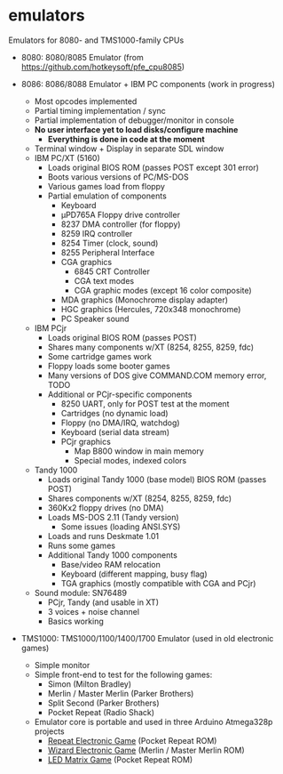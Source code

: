 # emulators
Emulators for 8080- and TMS1000-family CPUs

- 8080: 8080/8085 Emulator (from https://github.com/hotkeysoft/pfe_cpu8085)
- 8086: 8086/8088 Emulator + IBM PC components (work in progress)
  - Most opcodes implemented
  - Partial timing implementation / sync 
  - Partial implementation of debugger/monitor in console
  - **No user interface yet to load disks/configure machine**
    - **Everything is done in code at the moment**
  - Terminal window + Display in separate SDL window
  - IBM PC/XT (5160)
    - Loads original BIOS ROM (passes POST except 301 error)
    - Boots various versions of PC/MS-DOS
    - Various games load from floppy
    - Partial emulation of components
      - Keyboard
      - μPD765A Floppy drive controller
      - 8237 DMA controller (for floppy)
      - 8259 IRQ controller
      - 8254 Timer (clock, sound)
      - 8255 Peripheral Interface
      - CGA graphics
        - 6845 CRT Controller
        - CGA text modes
        - CGA graphic modes (except 16 color composite)
      - MDA graphics (Monochrome display adapter)
      - HGC graphics (Hercules, 720x348 monochrome)
      - PC Speaker sound
  - IBM PCjr
    - Loads original BIOS ROM (passes POST) 
    - Shares many components w/XT (8254, 8255, 8259, fdc)
    - Some cartridge games work
    - Floppy loads some booter games
    - Many versions of DOS give COMMAND.COM memory error, TODO
    - Additional or PCjr-specific components
      - 8250 UART, only for POST test at the moment 
      - Cartridges (no dynamic load)
      - Floppy (no DMA/IRQ, watchdog)
      - Keyboard (serial data stream)
      - PCjr graphics
        - Map B800 window in main memory
        - Special modes, indexed colors
  - Tandy 1000
    - Loads original Tandy 1000 (base model) BIOS ROM (passes POST)
    - Shares components w/XT (8254, 8255, 8259, fdc)
    - 360Kx2 floppy drives (no DMA)
    - Loads MS-DOS 2.11 (Tandy version)
	  - Some issues (loading ANSI.SYS)
	- Loads and runs Deskmate 1.01
	- Runs some games
    - Additional Tandy 1000 components
      - Base/video RAM relocation
      - Keyboard (different mapping, busy flag)
      - TGA graphics (mostly compatible with CGA and PCjr)
  - Sound module: SN76489
    - PCjr, Tandy (and usable in XT)
    - 3 voices + noise channel
    - Basics working


- TMS1000: TMS1000/1100/1400/1700 Emulator (used in old electronic games)
  - Simple monitor
  - Simple front-end to test for the following games:
    - Simon (Milton Bradley)
    - Merlin / Master Merlin (Parker Brothers)
    - Split Second (Parker Brothers)
    - Pocket Repeat (Radio Shack)
   - Emulator core is portable and used in three Arduino Atmega328p projects
     - [Repeat Electronic Game](https://github.com/hotkeysoft/repeatElectronicGame-kicad) (Pocket Repeat ROM)
     - [Wizard Electronic Game](https://github.com/hotkeysoft/wizardElectronicGame-kicad) (Merlin / Master Merlin ROM)
     - [LED Matrix Game](https://github.com/hotkeysoft/ledMatrixGame-kicad) (Pocket Repeat ROM)

